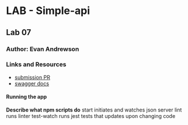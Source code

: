 # LAB - Simple-api

## Lab 07

### Author: Evan Andrewson

### Links and Resources
* [submission PR](https://github.com/evanandrewson-401-advanced-javascript/simple-api/pull/1)
* [swagger docs](https://app.swaggerhub.com/apis/EvanAndrewson1/simple-api/0.1#trial)

#### Running the app

**Describe what npm scripts do**
start
    initiates and watches json server
lint
    runs linter
test-watch
    runs jest tests that updates upon changing code
